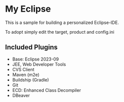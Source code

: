 <!--
/*******************************************************************************
  * Copyright (c) 10.03.2022 Thomas Zierer.
  * All rights reserved. This program and the accompanying materials
  * are made available under the terms of the Eclipse Public License v2.0
  * which accompanies this distribution, and is available at
  * http://www.eclipse.org/legal/epl-v20.html
  *
  * Contributors:
  *    Thomas Zierer - initial API and implementation and/or initial documentation
  *******************************************************************************/
-->

# My Eclipse

This is a sample for building a personalized Eclipse-IDE. 

To adopt simply edit the target, product and config.ini

## Included Plugins
*   Base: Eclipse 2023-09 
*   JEE, Web Developer Tools
*	CVS Client
*	Maven (m2e)
*   Buildship (Gradle)
*	Git
*	ECD: Enhanced Class Decompiler
*   DBeaver

